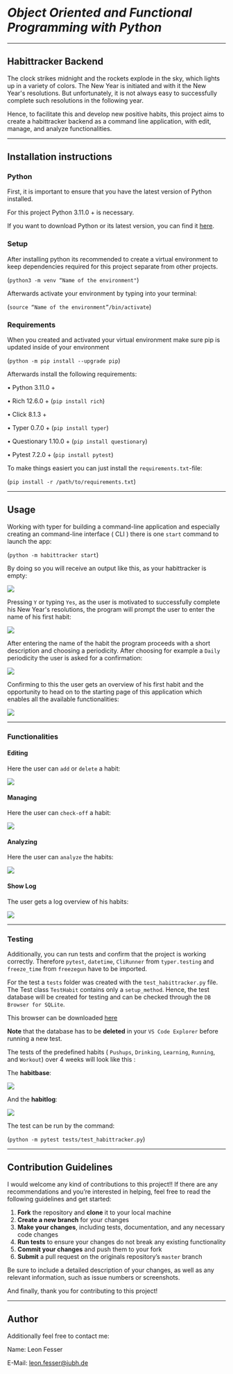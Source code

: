 # ***Object Oriented and Functional Programming with Python***
---
## **Habittracker Backend**

The clock strikes midnight and the rockets explode in the sky, which lights up in a variety of colors. The New Year is initiated and with it the New Year's resolutions.
But unfortunately, it is not always easy to successfully complete such resolutions in the following year.

Hence, to facilitate this and develop new positive habits, this project aims to create a habittracker backend as a command line application, with edit, manage, and analyze functionalities.

---

## **Installation instructions**

### **Python**

First, it is important to ensure that you have the latest version of Python installed. 

For this project Python 3.11.0 + is necessary. 

If you want to download Python or its latest version, you can find it [here](https://www.python.org/downloads/).

### **Setup**

After installing python its recommended to create a virtual environment to keep dependencies required for this project separate from other projects. 

(`python3 -m venv “Name of the environment"`)

Afterwards activate your environment by typing into your terminal:

(`source “Name of the environment”/bin/activate`)

### **Requirements**

When you created and activated your virtual environment make sure pip is updated inside of your environment

(`python -m pip install --upgrade pip`)

Afterwards install the following requirements:

•	Python 3.11.0 +

•	Rich 12.6.0 +
(`pip install rich`)

•	Click 8.1.3 +

•	Typer 0.7.0 +
(`pip install typer`)

•	Questionary 1.10.0 +
(`pip install questionary`)

•	Pytest 7.2.0 +
(`pip install pytest`)

To make things easiert you can just install the `requirements.txt`-file:

(`pip install -r /path/to/requirements.txt`)

---

## **Usage**

Working with typer for building a command-line application and especially creating an command-line interface ( CLI ) there is one `start` command to launch the app:

(`python -m habittracker start`)

By doing so you will receive an output like this, as your habittracker is empty:

![](Bildschirm%C2%ADfoto%202023-01-11%20um%2017.51.34.png)

Pressing `Y` or typing `Yes`, as the user is motivated to successfully complete his New Year's resolutions, the program will prompt the user to enter the name of his first habit:

![](Bildschirm%C2%ADfoto%202023-01-11%20um%2017.59.29.png)

After entering the name of the habit the program proceeds with a short description and choosing a periodicity.
After choosing for example a `Daily` periodicity the user is asked for a confirmation:

![](Bildschirm%C2%ADfoto%202023-01-11%20um%2018.23.33.png)

Confirming to this the user gets an overview of his first habit and the opportunity to head on to the starting page of this application which enables all the available functionalities:

![](Bildschirm%C2%ADfoto%202023-01-25%20um%2014.15.20.png)

---

### **Functionalities**

#### **Editing**

Here the user can `add` or `delete` a habit:

![](Bildschirm%C2%ADfoto%202023-01-11%20um%2018.12.38.png)

#### **Managing**

Here the user can `check-off` a habit:

![](Bildschirm%C2%ADfoto%202023-01-11%20um%2018.29.23.png)

#### **Analyzing**

Here the user can `analyze` the habits:

![](Bildschirm%C2%ADfoto%202023-01-11%20um%2018.32.03.png)

#### **Show Log**

The user gets a log overview of his habits:

![](Bildschirm%C2%ADfoto%202023-01-11%20um%2018.36.15.png)

---

### **Testing**

Additionally, you can run tests and confirm that the project is working correctly.
Therefore `pytest`, `datetime`, `CliRunner` from `typer.testing` and `freeze_time` from `freezegun` have to be imported.

For the test a `tests` folder was created with the `test_habittracker.py` file.
The Test class `TestHabit` contains only a `setup_method`. Hence, the test database will be created for testing and can be checked through the `DB Browser for SQLite`.

This browser can be downloaded [here](https://sqlitebrowser.org/dl/)

**Note** that the database has to be **deleted** in your `VS Code Explorer` before running a new test.

The tests of the predefined habits ( `Pushups`, `Drinking`, `Learning`, `Running`, and `Workout`) over 4 weeks will look like this :

The **habitbase**:

![](Bildschirm%C2%ADfoto%202023-01-24%20um%2018.02.54.png)

And the **habitlog**:

![](Bildschirm%C2%ADfoto%202023-01-24%20um%2018.03.08.png)

The test can be run by the command:

(`python -m pytest tests/test_habittracker.py`)

---

## **Contribution Guidelines**

I would welcome any kind of contributions to this project!! If there are any recommendations and you’re interested in helping, feel free to read the following guidelines and get started:

1.	**Fork** the repository and **clone** it to your local machine
2.	**Create a new branch** for your changes
3.	**Make your changes**, including tests, documentation, and any necessary code changes
4.	**Run tests** to ensure your changes do not break any existing functionality
5.	**Commit your changes** and push them to your fork
6.	**Submit** a pull request on the originals repository’s `master` branch

Be sure to include a detailed description of your changes, as well as any relevant information, such as issue numbers or screenshots.

And finally, thank you for contributing to this project!

---

## **Author**

Additionally feel free to contact me:

Name: Leon Fesser

E-Mail: leon.fesser@iubh.de
